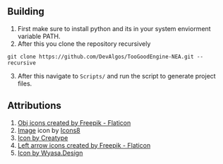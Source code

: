 ## Building
1. First make sure to install python and its in your system enviorment variable PATH.
2. After this you clone the repository recursively
```
git clone https://github.com/DevAlgos/TooGoodEngine-NEA.git --recursive 
```
3. After this navigate to `Scripts/` and run the script to generate project files.


## Attributions
1. <a href="https://www.flaticon.com/free-icons/obj" title="obj icons">Obj icons created by Freepik - Flaticon</a>
2. <a target="_blank" href="https://icons8.com/icon/53386/image">Image</a> icon by <a target="_blank" href="https://icons8.com">Icons8</a>
3. <a href="https://www.freepik.com/icon/fbx_8156690#fromView=keyword&page=1&position=21&uuid=02f13dd0-9263-4944-b050-a149ecf1d32e">Icon by Creatype</a>
4. <a href="https://www.flaticon.com/free-icons/left-arrow" title="left arrow icons">Left arrow icons created by Freepik - Flaticon</a>
5. <a href="https://www.freepik.com/icon/hdr_17563430#fromView=keyword&page=1&position=10&uuid=3988a741-ff4e-4be9-9e27-40cd65a39575">Icon by Wyasa.Design</a>